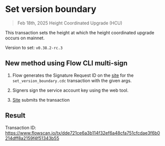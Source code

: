 # Set version boundary
> Feb  18th, 2025 Height Coordinated Upgrade (HCU)

This transaction sets the height at which the height coordinated upgrade occurs on mainnet.

Version to set: `v0.38.2-rc.3`

## New method using Flow CLI multi-sign

1. Flow generates the Signature Request ID on the [site](https://flow-multisig.vercel.app/mainnet) for the `set_version_boundary.cdc` transaction with the given args.

2. Signers sign the service account key using the web tool.

3. [Site](https://flow-multisig.vercel.app/mainnet) submits the transaction

## Result

Transaction ID: https://www.flowscan.io/tx/dde721ce6a3b114f32ef6a48cfa751cfcdae3f6b0214dff8a2159f4f51343b55
